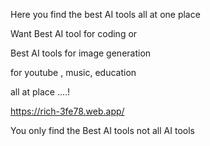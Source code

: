 Here you find the best AI tools all at one place 

Want Best AI tool for coding or

Best AI tools for image generation 

for youtube , music, education 

all at place ....!

https://rich-3fe78.web.app/

You only find the Best AI tools not all AI tools 
